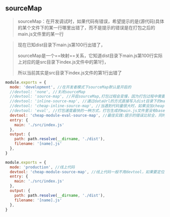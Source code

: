 ## sourceMap

> sourceMap：在开发调试时，如果代码有错误，希望提示的是(源代码)具体的某个文件下的某一行哪里出错了，而不是提示的错误是在打包之后的main.js文件里的某一行

> 现在已知dist目录下main.js第100行出错了，
>
> sourceMap是一个==映射==关系，它知道dist目录下main.js第100行实际上对应的是src目录下index.js文件中的第1行，
>
> 所以当前其实是src目录下index.js文件的第1行出错了

```js
module.exports = {
  mode: 'development', //在开发者模式下sourceMap默认是开启的
  //devtool: 'none', //关闭sourceMap
  //devtool: 'source-map', //开启sourceMap,打包过程会变慢，因为打包过程中需要构建映射关系，在dist目录下会多出main.js.map文件
  //devtool: 'inline-source-map', //通过dataUrl的方式直接写入dist目录下的main.js文件中，不会再生成.map文件，map文件会变成base64de字符串放到main.js的底部
  //devtool: 'cheap-inline-source-map', //当遇到代码量很大时，如果没加cheap，代码出错时会提示你代码在哪个文件的第几行的某个字符出了问题，会精确到哪一行哪一列，但是这样的映射比较耗费性能，实际上只需要告诉代码的哪一行出错就行，加上cheap的作用就是告诉哪一行出错了不用具体到列，使用cheap之后打包的性能会得到一定的提升，打包速度会更快，cheap只针对业务代码(不会管引入的第三方模块的问题)，如果也想知道第三方模块的问题，把配置改成：cheap-module-inline-source-map
  //devtool: 'eval', //打包速度最快的一种方式，打包生成的main.js文件里没有base64的东西，也没有.map文件
  devtool: 'cheap-module-eval-source-map', //最佳实践:提示的错误比较全，同时打包速度又比较快
  entry: {
    main: './src/index.js'
  },
  output: {
    path: path.resolve(__dirname, './dist'),
    filename: '[name].js'
  },
}
```

```js
module.exports = {
  mode: 'production', //线上代码
  devtool: 'cheap-module-source-map', //线上代码一般不用devtool，如果要定位错误，用这个配置
  entry: {
    main: './src/index.js'
  },
  output: {
    path: path.resolve(__dirname, './dist'),
    filename: '[name].js'
  },
}
```

